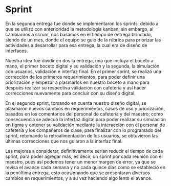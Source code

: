 # Sprint
En la segunda entrega fue donde se implementaron los sprints, debido a que se utilizó con anterioridad la metodología kanban, sin embargo, al cambiarnos a scrum, nos basamos en el tiempo de entrega brindado, siendo de un mes, donde el equipo se guió de la rúbrica para priorizar las actividades a desarrollar para esa entrega, la cual era de diseño de interfaces.

Nuestra idea fue dividir en dos la entrega, una que incluya el boceto a mano, el primer boceto digital y su validación y la segunda, la simulación con usuarios, validación e interfaz final. En el primer sprint, se realizó una corrección de los primeros requerimientos, para poder definir una priorización y empezar a plasmarlos en nuestro boceto a mano para después realizar su respectiva validación con cafetería y así hacer correcciones nuevamente para concluir con su diseño digital. 

En el segundo sprint, tomando en cuenta nuestro diseño digital, se plasmaron nuevos cambios en requerimientos, casos de uso y priorización, basados en los comentarios del personal de cafetería y del maestro; como consecuencia se adecuó la interfaz digital para poder realizar su simulación en figma y obtener su validación mediante la interacción con el personal de cafetería y los compañeros de clase; para finalizar con lo programado del sprint, retomando la retroalimentación de los usuarios, se obtuvieron las últimas correcciones que nos guiaron a  la interfaz final.

Las mejoras a considerar, definitivamente serían reducir el tiempo de cada sprint, para poder agregar más, es decir, un sprint por cada reunión con el maestro, pues así podemos tener un menor margen de error, ya que se revisa el avance cada semana y no cada quince días como se estableció en la penúltima entrega,  esto ocasionando que se presentaran diversos cambios en requerimientos, y a su vez haciendo algo lento el avance. 
